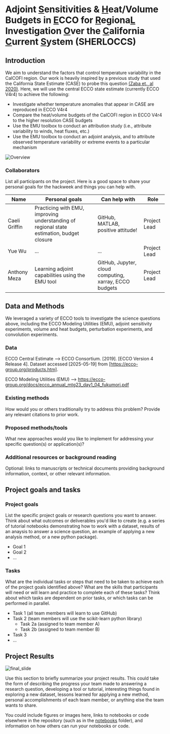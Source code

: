 # Adjoint 	<ins>S</ins>ensitivities & 	<ins>H</ins>eat/Volume Budgets in 	<ins>E</ins>CCO for 	<ins>R</ins>egiona<ins>L</ins> Investigation 	<ins>O</ins>ver the 	<ins>C</ins>alifornia <ins>C</ins>urrent <ins>S</ins>ystem (SHERLOCCS)

## Introduction

We aim to understand the factors that control temperature variability in the CalCOFI region. Our work is heavily inspired by a previous 
study that used the California State Estimate (CASE) to probe this question [(Zaba et., al 2020)](https://doi.org/10.1175/JPO-D-19-0271.1). 
Here, we will use the central ECCO state estimate (currently ECCO V4r4) to achieve the following: 
- Investigate whether temperature anomalies that appear in CASE are reproduced in ECCO V4r4 
- Compare the heat/volume budgets of the CalCOFI region in ECCO V4r4 to the higher resolution CASE budgets
- Use the EMU toolbox to conduct an attribution study (i.e., attribute variability to winds, heat fluxes, etc.)
- Use the EMU toolbox to conduct an adjoint analysis, and to attribute observed temperature variability or extreme events to a particular mechanism  

![Overview](SHERLOCCS_project_overview.png)

### Collaborators

List all participants on the project. Here is a good space to share your personal goals for the hackweek and things you can help with.

| Name | Personal goals | Can help with | Role |
| ------------- | ------------- | ------------- | ------------- |
| Caeli Griffin | Practicing with EMU, improving understanding of regional state estimation, budget closure  | GitHub, MATLAB, positive attitude!  | Project Lead |
| Yue Wu | ... | ... | Project Lead |
| Anthony Meza | Learning adjoint capabilities using the EMU tool | GitHub, Jupyter, cloud computing, xarray, ECCO budgets | Project Lead |

## Data and Methods
We leveraged a variety of ECCO tools to investigate the science questions above, including the ECCO Modeling Utilities (EMU), adjoint sensitivity experiments, volume and heat budgets, perturbation experiments, and convolution experiments. 

### Data

ECCO Central Estimate --> ECCO Consortium. [2019]. [ECCO Version 4 Release 4]. Dataset accessed [2025-05-19] from [https://ecco-group.org/products.htm].

ECCO Modeling Utilities (EMU) --> https://ecco-group.org/docs/ecco_annual_mtg23_day1_04_fukumori.pdf

### Existing methods

How would you or others traditionally try to address this problem? Provide any relevant citations to prior work.

### Proposed methods/tools

What new approaches would you like to implement for addressing your specific question(s) or application(s)?

### Additional resources or background reading

Optional: links to manuscripts or technical documents providing background information, context, or other relevant information.

## Project goals and tasks

### Project goals

List the specific project goals or research questions you want to answer. Think about what outcomes or deliverables you'd like to create (e.g. a series of tutorial notebooks demonstrating how to work with a dataset, results of an anaysis to answer a science question, an example of applying a new analysis method, or a new python package).

* Goal 1
* Goal 2
* ...

### Tasks

What are the individual tasks or steps that need to be taken to achieve each of the project goals identified above? What are the skills that participants will need or will learn and practice to complete each of these tasks? Think about which tasks are dependent on prior tasks, or which tasks can be performed in parallel.

* Task 1 (all team members will learn to use GitHub)
* Task 2 (team members will use the scikit-learn python library)
  * Task 2a (assigned to team member A)
  * Task 2b (assigned to team member B)
* Task 3
* ...

## Project Results

![final_slide](final.png)

Use this section to briefly summarize your project results. This could take the form of describing the progress your team made to answering a research question, developing a tool or tutorial, interesting things found in exploring a new dataset, lessons learned for applying a new method, personal accomplishments of each team member, or anything else the team wants to share.

You could include figures or images here, links to notebooks or code elsewhere in the repository (such as in the [notebooks](notebooks/) folder), and information on how others can run your notebooks or code.
